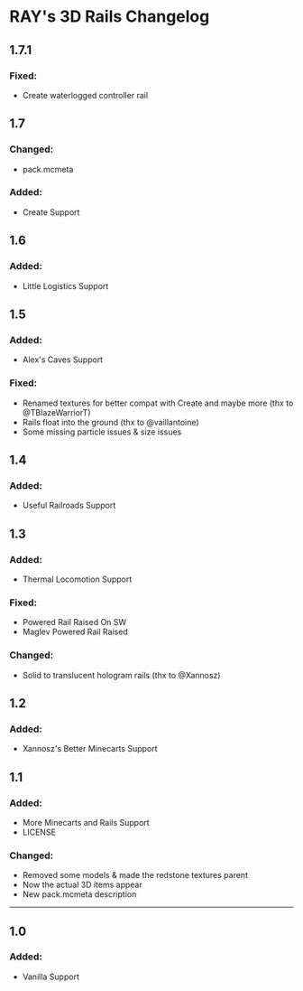 # RAY's 3D Rails Changelog

## 1.7.1

### Fixed:
- Create waterlogged controller rail

## 1.7

### Changed:
- pack.mcmeta

### Added:
- Create Support

## 1.6

### Added:
- Little Logistics Support

## 1.5

### Added:
- Alex's Caves Support

### Fixed:
- Renamed textures for better compat with Create and maybe more (thx to @TBlazeWarriorT)
- Rails float into the ground (thx to @vaillantoine)
- Some missing particle issues & size issues

## 1.4

### Added:
- Useful Railroads Support

## 1.3

### Added:
- Thermal Locomotion Support

### Fixed:
- Powered Rail Raised On SW
- Maglev Powered Rail Raised

### Changed:
- Solid to translucent hologram rails (thx to @Xannosz)

## 1.2

### Added:
- Xannosz's Better Minecarts Support

## 1.1

### Added:
- More Minecarts and Rails Support
- LICENSE

### Changed:
- Removed some models & made the redstone textures parent
- Now the actual 3D items appear
- New pack.mcmeta description

*****
## 1.0

### Added:
- Vanilla Support